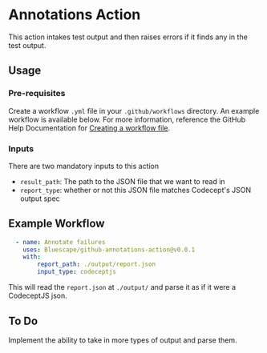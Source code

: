 # Annotations Action
This action intakes test output and then raises errors if it finds any in the test output. 

## Usage
### Pre-requisites
Create a workflow `.yml` file in your `.github/workflows` directory. An example workflow is available below. For more information, reference the GitHub Help Documentation for [Creating a workflow file](https://help.github.com/en/articles/configuring-a-workflow#creating-a-workflow-file).

### Inputs
There are two mandatory inputs to this action
- `result_path`: The path to the JSON file that we want to read in 
- `report_type`: whether or not this JSON file matches Codecept's JSON output spec

## Example Workflow
```yaml
  - name: Annotate failures
    uses: Bluescape/github-annotations-action@v0.0.1
    with: 
        report_path: ./output/report.json
        input_type: codeceptjs
```
This will read the `report.json` at `./output/` and parse it as if it were a CodeceptJS json. 

## To Do
Implement the ability to take in more types of output and parse them. 
